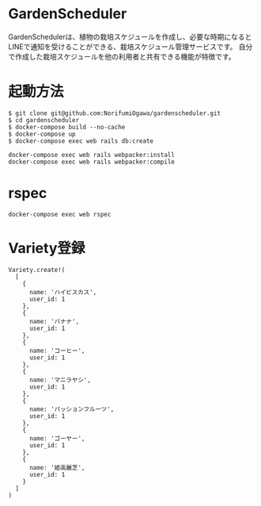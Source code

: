 # GardenScheduler

GardenSchedulerは、植物の栽培スケジュールを作成し、必要な時期になるとLINEで通知を受けることができる、栽培スケジュール管理サービスです。
自分で作成した栽培スケジュールを他の利用者と共有できる機能が特徴です。

# 起動方法

```
$ git clone git@github.com:NorifumiOgawa/gardenscheduler.git
$ cd gardenscheduler
$ docker-compose build --no-cache 
$ docker-compose up
$ docker-compose exec web rails db:create
```

```
docker-compose exec web rails webpacker:install
docker-compose exec web rails webpacker:compile
```

# rspec
```
docker-compose exec web rspec
```

# Variety登録

```
Variety.create!(
  [
    {
      name: 'ハイビスカス',
      user_id: 1
    },
    {
      name: 'バナナ',
      user_id: 1
    },
    {
      name: 'コーヒー',
      user_id: 1
    },
    {
      name: 'マニラヤシ',
      user_id: 1
    },
    {
      name: 'パッションフルーツ',
      user_id: 1
    },
    {
      name: 'ゴーヤー',
      user_id: 1
    },
    {
      name: '姫高麗芝',
      user_id: 1
    }
  ]
)
```
